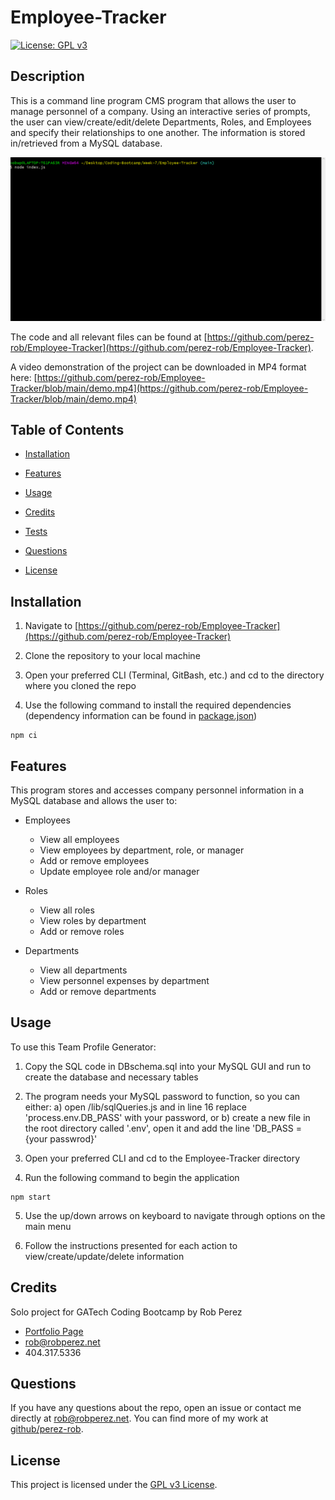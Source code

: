 # Employee-Tracker

[![License: GPL v3](https://img.shields.io/badge/License-GPLv3-blue.svg)](https://www.gnu.org/licenses/gpl-3.0)  



## Description

This is a command line program CMS program that allows the user to manage personnel of a company. Using an interactive series of prompts, the user can view/create/edit/delete Departments, Roles, and Employees and specify their relationships to one another. The information is stored in/retrieved from a MySQL database.

![Demo gif](./demo.gif)


The code and all relevant files can be found at [https://github.com/perez-rob/Employee-Tracker](https://github.com/perez-rob/Employee-Tracker). 

A video demonstration of the project can be downloaded in MP4 format here: [https://github.com/perez-rob/Employee-Tracker/blob/main/demo.mp4](https://github.com/perez-rob/Employee-Tracker/blob/main/demo.mp4)

## Table of Contents

- [Installation](#installation)

- [Features](#features)

- [Usage](#usage)

- [Credits](#credits)

- [Tests](#tests)

- [Questions](#questions)

- [License](#license)  



## Installation

1) Navigate to [https://github.com/perez-rob/Employee-Tracker](https://github.com/perez-rob/Employee-Tracker)

2) Clone the repository to your local machine

3) Open your preferred CLI (Terminal, GitBash, etc.) and cd to the directory where you cloned the repo

4) Use the following command to install the required dependencies (dependency information can be found in [package.json](./package.json))
```
npm ci
```  

## Features  
This program stores and accesses company personnel information in a MySQL database and allows the user to:

- Employees
  - View all employees
  - View employees by department, role, or manager
  - Add or remove employees
  - Update employee role and/or manager

- Roles
  - View all roles
  - View roles by department
  - Add or remove roles

- Departments
  - View all departments
  - View personnel expenses by department
  - Add or remove departments


## Usage

To use this Team Profile Generator:

1) Copy the SQL code in DBschema.sql into your MySQL GUI and run to create the database and necessary tables

2) The program needs your MySQL password to function, so you can either:
    a) open /lib/sqlQueries.js and in line 16 replace 'process.env.DB_PASS' with your password, or
    b) create a new file in the root directory called '.env', open it and add the line 'DB_PASS = {your passwrod}'
    
3) Open your preferred CLI and cd to the Employee-Tracker directory

4) Run the following command to begin the application
```
npm start
```
5) Use the up/down arrows on keyboard to navigate through options on the main menu

6) Follow the instructions presented for each action to view/create/update/delete information



## Credits

Solo project for GATech Coding Bootcamp
by Rob Perez
- [Portfolio Page](www.robperez.net)
- rob@robperez.net
- 404.317.5336



## Questions

If you have any questions about the repo, open an issue or contact me directly at rob@robperez.net. You can find more of my work at [github/perez-rob](https://github.com/perez-rob).  


## License

This project is licensed under the [GPL v3 License](https://www.gnu.org/licenses/gpl-3.0). 

